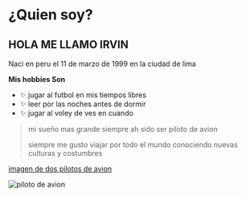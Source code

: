 <h1>¿Quien soy?</h1>

<h2> HOLA ME LLAMO IRVIN </h2>  
Naci en peru el 11 de marzo de 1999 en la ciudad de lima

**Mis hobbies Son**

   * :sparkles: jugar al futbol en mis tiempos libres 
   * :sparkles: leer por las noches antes de dormir
   * :sparkles: jugar al voley de ves en cuando

>mi sueño mas grande siempre ah sido ser piloto de avion
>
>siempre me gusto viajar por todo el mundo conociendo nuevas culturas y costumbres

[imagen de dos pilotos de avion](https://images.ecestaticos.com/dVOap8jkq1smwVs1LK6clMTxCAM=/0x0:0x0/1200x900/filters:fill(white):format(jpg)/f.elconfidencial.com%2Foriginal%2F7e6%2F3dc%2F8c8%2F7e63dc8c86d33c678ad7f557095aa261.jpg)

![piloto de avion](https://images.ecestaticos.com/dVOap8jkq1smwVs1LK6clMTxCAM=/0x0:0x0/1200x900/filters:fill(white):format(jpg)/f.elconfidencial.com%2Foriginal%2F7e6%2F3dc%2F8c8%2F7e63dc8c86d33c678ad7f557095aa261.jpg)
